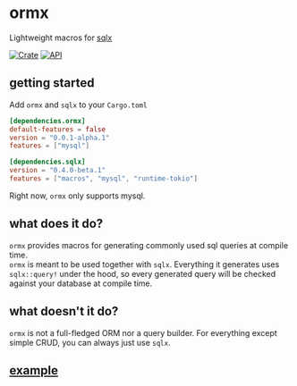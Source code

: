 # ormx
Lightweight macros for [sqlx](https://github.com/launchbadge/sqlx)    

[![Crate](https://img.shields.io/crates/v/ormx.svg)](https://crates.io/crates/ormx)
[![API](https://docs.rs/ormx/badge.svg)](https://docs.rs/ormx)
## getting started
Add `ormx` and `sqlx` to your `Cargo.toml`
```toml
[dependencies.ormx]
default-features = false
version = "0.0.1-alpha.1"
features = ["mysql"]

[dependencies.sqlx]
version = "0.4.0-beta.1"
features = ["macros", "mysql", "runtime-tokio"]
```
Right now, `ormx` only supports mysql.
## what does it do? 
`ormx` provides macros for generating commonly used sql queries at compile time.  
`ormx` is meant to be used together with `sqlx`. Everything it generates uses `sqlx::query!` under the hood, so every generated query will be checked against your database at compile time.  
## what doesn't it do?
`ormx` is not a full-fledged ORM nor a query builder. For everything except simple CRUD, you can always just use `sqlx`.  
## [example](https://github.com/NyxCode/ormx/tree/master/example/src/main.rs)

